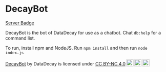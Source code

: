 # DecayBot

[Server Badge](https://img.shields.io/badge/dynamic/json?url=https%3A%2F%2Fraw.githubusercontent.com%2FDataDecay%2FDecayBot%2Frefs%2Fheads%2Fmaster%2Fconfig%2Fdefault.json&query=%24.connection.serverName&label=Server&color=purple
)

DecayBot is the bot of DataDecay for use as a chatbot.
Chat `db:help` for a command list.

To run, install npm and NodeJS. Run `npm install` and then run `node index.js`

<p xmlns:cc="http://creativecommons.org/ns#" xmlns:dct="http://purl.org/dc/terms/"><a property="dct:title" rel="cc:attributionURL" href="https://github.com/DataDecay/DecayBot">DecayBot</a> by <span property="cc:attributionName">DataDecay</span> is licensed under <a href="https://creativecommons.org/licenses/by-nc/4.0/?ref=chooser-v1" target="_blank" rel="license noopener noreferrer" style="display:inline-block;">CC BY-NC 4.0<img style="height:22px!important;margin-left:3px;vertical-align:text-bottom;" src="https://mirrors.creativecommons.org/presskit/icons/cc.svg?ref=chooser-v1" alt=""><img style="height:22px!important;margin-left:3px;vertical-align:text-bottom;" src="https://mirrors.creativecommons.org/presskit/icons/by.svg?ref=chooser-v1" alt=""><img style="height:22px!important;margin-left:3px;vertical-align:text-bottom;" src="https://mirrors.creativecommons.org/presskit/icons/nc.svg?ref=chooser-v1" alt=""></a></p>
